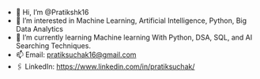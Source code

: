 - 👋 Hi, I’m @Pratikshk16
- 👀 I’m interested in Machine Learning, Artificial Intelligence, Python, Big Data Analytics
- 🌱 I’m currently learning Machine learning With Python, DSA, SQL, and AI Searching Techniques.
- 📫 Email: pratiksuchak16@gmail.com
- 🖇️ LinkedIn: https://www.linkedin.com/in/pratiksuchak/
  


